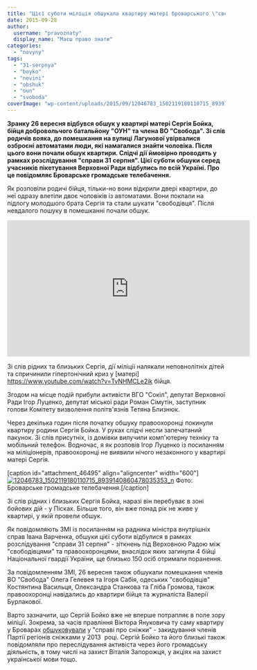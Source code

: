 ```yaml
---
title: "Цієї суботи міліція обшукала квартиру матері броварського \"свободівця\" та добровольця Сергія Бойка"
date: 2015-09-28
author: 
  username: "pravoznaty"
  display_name: "Маєш право знати"
categories: 
  - "novyny"
tags: 
  - "31-serpnya"
  - "boyko"
  - "novini"
  - "obshuk"
  - "oun"
  - "svoboda"
coverImage: "wp-content/uploads/2015/09/12046783_1502119180110715_8939140860478035353_n.jpg"
---
```


**Зранку 26 вересня відбувся обшук у квартирі матері Сергія Бойка, бійця добровольчого батальйону "ОУН" та члена ВО "Свобода". Зі слів родичів вояка, до помешкання на вулиці Лагунової увірвалися озброєні автоматами люди, які намагалися знайти чоловіка. Після цього вони почали обшук квартири. Слідчі дії ймовірно проводять у рамках розслідування "справи 31 серпня". Цієї суботи обшуки серед учасників пікетування Верховної Ради відбулись по всій Україні. Про це повідомляє Броварське громадське телебачення.**

Як розповіли родичі бійця, тільки-но вони відкрили двері квартири, до неї одразу влетіли двоє чоловіків із автоматами. Вони поклали на підлогу молодшого брата Сергія та стали шукати "свободівця". Після невдалого пошуку в помешканні почали обшук.

<iframe src="https://www.youtube.com/embed/C4UBMqlsrrw" width="560" height="315" frameborder="0" allowfullscreen="allowfullscreen"></iframe>

Зі слів рідних та близьких Сергія, дії міліції налякали неповнолітніх дітей та спричинили гіпертонічний криз у [матері] https://www.youtube.com/watch?v=TvNHMCLe2ik  бійця.

Згодом на місце подій прибули активісти ВГО "Сокіл", депутат Верховної Ради Ігор Луценко, депутат міської ради Роман Сімутін, заступник голови Комітету визволення політв'язнів Тетяна Близнюк.

Через декілька годин після початку обшуку правоохоронці покинули квартиру родини Сергія Бойка. У руках слідчі несли запечатаний пакунок. Зі слів присутніх, із домівки вилучили комп'ютерну техніку та мобільний телефон. Водночас, я як розповів Ігор Луценко із посиланням на міліціонерів, правоохоронці не виявили нічого незаконного у квартирі матері Сергія.

\[caption id="attachment\_46495" align="aligncenter" width="600"\][![12046783_1502119180110715_8939140860478035353_n](https://mpz.brovary.org/wp-content/uploads/2015/09/12046783_1502119180110715_8939140860478035353_n.jpg)](https://mpz.brovary.org/wp-content/uploads/2015/09/12046783_1502119180110715_8939140860478035353_n.jpg) Фото: Броварське громадське телебачення.\[/caption\]

Зі слів рідних і близьких Сергія Бойка, наразі він перебуває в зоні бойових дій - у Пісках. Більше того, він вже понад рік не живе у квартирі, у якій провели обшук.

Як повідомляють ЗМІ із посиланням на радника міністра внутрішніх справ Івана Варченка, обшуки цієї суботи відбулися в рамках розслідування "справи 31 серпня" - зіткнень під Верховною Радою між "свободівцями" та правоохоронцями, внаслідок яких загинули 4 бійці Національної гвардії України, ще близько 150 осіб отримали поранення.

За повідомленням ЗМІ, 26 вересня також обшукали помешкання членів ВО "Свобода" Олега Гелевея та Ігоря Сабія, одеських "свободівців" Костянтина Васильця, Олександра Станкова та Гліба Громова, також правоохоронці навідались до квартири бійця та журналіста Валерії Бурлакової.

Варто зазначити, що Сергій Бойко вже не вперше потрапляє в поле зору міліції. Зокрема, за часів правління Віктора Януковича ту саму квартиру у Броварах [обшуковували](https://mpz.brovary.org/u-kvartiri-brovarskogo-svobodivtsya-sergiya-boyka-proveli-obshuk/) у "справі про сніжки" - закидування членів Партії регіонів сніжками у 2013  році. Сергій Бойко та його близькі також повідомляли про переслідування активіста через його громадську діяльність, в тому числі на захист Віталія Запорожця, у акціях на захист української мови тощо.
